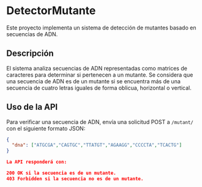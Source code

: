 
# DetectorMutante

Este proyecto implementa un sistema de detección de mutantes basado en secuencias de ADN.

## Descripción

El sistema analiza secuencias de ADN representadas como matrices de caracteres para determinar si pertenecen a un mutante. Se considera que una secuencia de ADN es de un mutante si se encuentra más de una secuencia de cuatro letras iguales de forma oblicua, horizontal o vertical.

## Uso de la API

Para verificar una secuencia de ADN, envía una solicitud POST a `/mutant/` con el siguiente formato JSON:

```json
{
  "dna": ["ATGCGA","CAGTGC","TTATGT","AGAAGG","CCCCTA","TCACTG"]
}

La API responderá con:

200 OK si la secuencia es de un mutante.
403 Forbidden si la secuencia no es de un mutante.


                 
